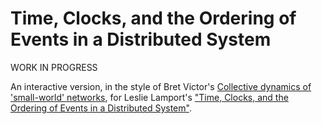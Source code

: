 # Time, Clocks, and the Ordering of Events in a Distributed System

WORK IN PROGRESS

An interactive version, in the style of Bret Victor's [Collective dynamics of 'small-world' networks](https://worrydream.com/ScientificCommunicationAsSequentialArt/), for Leslie Lamport's ["Time, Clocks, and the Ordering of Events in a Distributed System"](https://lamport.azurewebsites.net/pubs/time-clocks.pdf).

